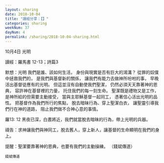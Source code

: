 ```yaml
---
layout: sharing
date: 2018-10-04
title: "讀經分享：【】"
categories: sharing
weekNum: 37
dayNum: 4
permalink: /sharing/2018-10-04-sharing.html
---
```

10月4日 光明

讀經：羅馬書 12-13；詩篇3

默想：光明
我們是誰、該如何生活，
身份與現實是否有巨大的鴻溝？
從罪的奴僕中拯救我們的，
是我們與基督新的關係，
讓我們有能力去做神所吩咐的事，
早晚活出基督徒應有的光明。
但這並沒有自動使我們聖潔，
仍然必須天天靠著神的恩典，
容許神在基督裡的力量，
托住我們的每一刻生命。
聖潔既是禮物又是工作，
是神所給的但需要主動接受，
當與主耶穌基督一起同工，
憑著信心活出光明的品性。
把基督作為我們所行的焦點，
脫去暗昧行為、穿上聖潔白衣，
讓聖靈引導我們行在神的道路，
阻止我們做不合神心意的事情。

羅13: 12 黑夜已深，白晝將近，我們就當脫去暗昧的行為，帶上光明的兵器。

禱告：求神讓我們與神同工，脫去舊人，穿上新人，讓基督的生命顯明在我們的身上。

提醒：聖潔要靠著神的恩典，也要有我們的主動操練。
（錢斌傳道）

`錢斌傳道`
